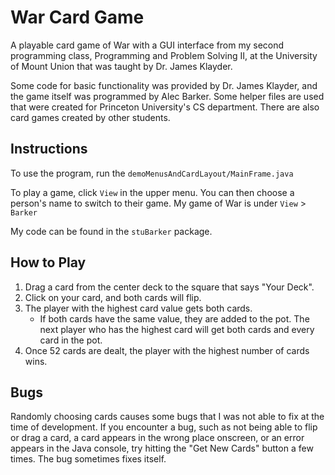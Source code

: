 # War Card Game
A playable card game of War with a GUI interface from my second programming class, Programming and Problem Solving II, at the University of Mount Union that was taught by Dr. James Klayder.

Some code for basic functionality was provided by Dr. James Klayder, and the game itself was programmed by Alec Barker. Some helper files are used that were created for Princeton University's CS department. There are also card games created by other students.

## Instructions

To use the program, run the `demoMenusAndCardLayout/MainFrame.java`

To play a game, click `View` in the upper menu. You can then choose a person's name to switch to their game. My game of War is under `View` > `Barker`

My code can be found in the `stuBarker` package.

## How to Play

1. Drag a card from the center deck to the square that says "Your Deck".
2. Click on your card, and both cards will flip.
3. The player with the highest card value gets both cards.
	- If both cards have the same value, they are added to the pot. The next player who has the highest card will get both cards and every card in the pot.
4. Once 52 cards are dealt, the player with the highest number of cards wins.

## Bugs

Randomly choosing cards causes some bugs that I was not able to fix at the time of development. If you encounter a bug, such as not being able to flip or drag a card, a card appears in the wrong place onscreen, or an error appears in the Java console, try hitting the "Get New Cards" button a few times. The bug sometimes fixes itself.
